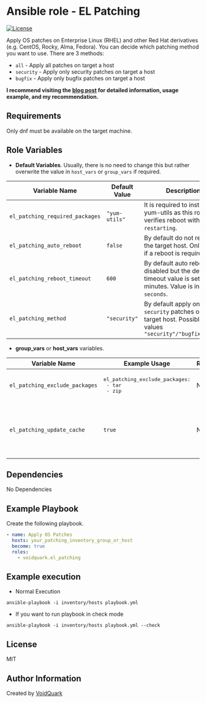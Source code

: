 # Ansible role - EL Patching

[![License](https://img.shields.io/github/license/voidquark/el_patching)](LICENSE)

Apply OS patches on Enterprise Linux (RHEL) and other Red Hat derivatives (e.g. CentOS, Rocky, Alma, Fedora). You can decide which patching method you want to use. There are 3 methods:

- `all` - Apply all patches on target a host
- `security` - Apply only security patches on target a host
- `bugfix` - Apply only bugfix patches on target a host

**I recommend visiting the [blog post](https://voidquark.com/blog/ansible-linux-os-patching/) for detailed information, usage example, and my recommendation.**

## Requirements

Only dnf must be available on the target machine.

## Role Variables

- **Default Variables**. Usually, there is no need to change this but rather overwrite the value in `host_vars` or `group_vars` if required.

| Variable Name  | Default Value | Description
| ----------- | ----------- | ----------- |
| `el_patching_required_packages` | `"yum-utils"` | It is required to install yum-utils as this role verifies reboot with `needs-restarting`.
| `el_patching_auto_reboot` | `false` | By default do not reboot the target host. Only verify if a reboot is required.
| `el_patching_reboot_timeout` | `600` | By default auto reboot is disabled but the default timeout value is set to 5 minutes. Value is in `seconds`.
| `el_patching_method` | `"security"` | By default apply only `security` patches on the target host. Possible values `"security"/"bugfix"/"all"`

- **group_vars** or **host_vars** variables.

| Variable Name | Example Usage | Required | Description
| ----------- | ----------- | ----------- | ----------- |
| `el_patching_exclude_packages` | <pre>el_patching_exclude_packages:<br>&emsp;- tar<br>&emsp;- zip</pre> | No | Exclude packages during patching.
| `el_patching_update_cache` | `true` | No | Force dnf to check if cache is out of date and re-download if needed.

## Dependencies

No Dependencies

## Example Playbook

Create the following playbook.
```yaml
- name: Apply OS Patches
  hosts: your_patching_inventory_group_or_host
  become: true
  roles:
    - voidquark.el_patching
```

## Example execution

- Normal Execution 
```shell
ansible-playbook -i inventory/hosts playbook.yml
```

- If you want to run playbook in check mode
```shell
ansible-playbook -i inventory/hosts playbook.yml --check
```


## License

MIT

## Author Information

Created by [VoidQuark](https://voidquark.com)
